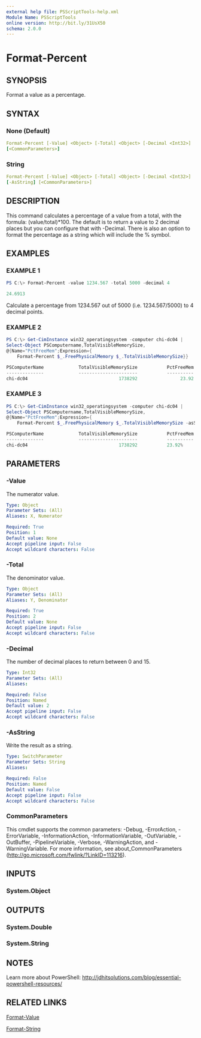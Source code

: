 ```yaml
---
external help file: PSScriptTools-help.xml
Module Name: PSScriptTools
online version: http://bit.ly/31UsX50
schema: 2.0.0
---
```


# Format-Percent

## SYNOPSIS

Format a value as a percentage.

## SYNTAX

### None (Default)

```yaml
Format-Percent [-Value] <Object> [-Total] <Object> [-Decimal <Int32>]
[<CommonParameters>]
```

### String

```yaml
Format-Percent [-Value] <Object> [-Total] <Object> [-Decimal <Int32>]
[-AsString] [<CommonParameters>]
```

## DESCRIPTION

This command calculates a percentage of a value from a total, with the formula: (value/total)*100. The default is to return a value to 2 decimal places but you can configure that with -Decimal. There is also an option to format the percentage as a string which will include the % symbol.

## EXAMPLES

### EXAMPLE 1

```powershell
PS C:\> Format-Percent -value 1234.567 -total 5000 -decimal 4

24.6913
```

Calculate a percentage from 1234.567 out of 5000 (i.e. 1234.567/5000) to 4 decimal points.

### EXAMPLE 2

```powershell
PS C:\> Get-CimInstance win32_operatingsystem -computer chi-dc04 |
Select-Object PSComputername,TotalVisibleMemorySize,
@{Name="PctFreeMem";Expression={
    Format-Percent $_.FreePhysicalMemory $_.TotalVisibleMemorySize}}

PSComputerName             TotalVisibleMemorySize           PctFreeMem
--------------             ----------------------           ----------
chi-dc04                                  1738292                23.92
```

### EXAMPLE 3

```powershell
PS C:\> Get-CimInstance win32_operatingsystem -computer chi-dc04 |
Select-Object PSComputername,TotalVisibleMemorySize,
@{Name="PctFreeMem";Expression={
    Format-Percent $_.FreePhysicalMemory $_.TotalVisibleMemorySize -asString}}

PSComputerName             TotalVisibleMemorySize           PctFreeMem
--------------             ----------------------           ----------
chi-dc04                                  1738292           23.92%
```

## PARAMETERS

### -Value

The numerator value.

```yaml
Type: Object
Parameter Sets: (All)
Aliases: X, Numerator

Required: True
Position: 1
Default value: None
Accept pipeline input: False
Accept wildcard characters: False
```

### -Total

The denominator value.

```yaml
Type: Object
Parameter Sets: (All)
Aliases: Y, Denominator

Required: True
Position: 2
Default value: None
Accept pipeline input: False
Accept wildcard characters: False
```

### -Decimal

The number of decimal places to return between 0 and 15.

```yaml
Type: Int32
Parameter Sets: (All)
Aliases:

Required: False
Position: Named
Default value: 2
Accept pipeline input: False
Accept wildcard characters: False
```

### -AsString

Write the result as a string.

```yaml
Type: SwitchParameter
Parameter Sets: String
Aliases:

Required: False
Position: Named
Default value: False
Accept pipeline input: False
Accept wildcard characters: False
```

### CommonParameters

This cmdlet supports the common parameters: -Debug, -ErrorAction, -ErrorVariable, -InformationAction, -InformationVariable, -OutVariable, -OutBuffer, -PipelineVariable, -Verbose, -WarningAction, and -WarningVariable. For more information, see about_CommonParameters (http://go.microsoft.com/fwlink/?LinkID=113216).

## INPUTS

### System.Object

## OUTPUTS

### System.Double

### System.String

## NOTES

Learn more about PowerShell: http://jdhitsolutions.com/blog/essential-powershell-resources/

## RELATED LINKS

[Format-Value](Format-Value.md)

[Format-String](Format-String.md)
